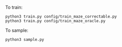 To train:

```
python3 train.py config/train_maze_correctable.py
python3 train.py config/train_maze_oracle.py
```

To sample:

```
python3 sample.py
```

